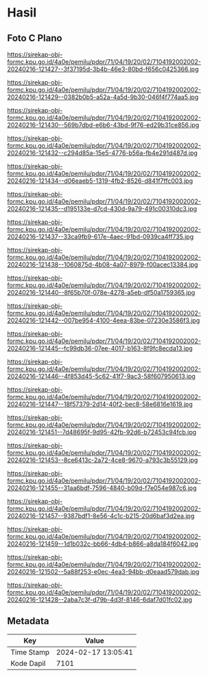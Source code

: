 # Hasil

## Foto C Plano

https://sirekap-obj-formc.kpu.go.id/4a0e/pemilu/pdpr/71/04/19/20/02/7104192002002-20240216-121427--3f37195d-3b4b-46e3-80bd-f656c0425366.jpg

https://sirekap-obj-formc.kpu.go.id/4a0e/pemilu/pdpr/71/04/19/20/02/7104192002002-20240216-121429--0382b0b5-a52a-4a5d-9b30-046f4f774aa5.jpg

https://sirekap-obj-formc.kpu.go.id/4a0e/pemilu/pdpr/71/04/19/20/02/7104192002002-20240216-121430--569b7dbd-e6b6-43bd-9f76-ed29b31ce856.jpg

https://sirekap-obj-formc.kpu.go.id/4a0e/pemilu/pdpr/71/04/19/20/02/7104192002002-20240216-121432--c294d85a-15e5-4776-b56a-fb4e291d487d.jpg

https://sirekap-obj-formc.kpu.go.id/4a0e/pemilu/pdpr/71/04/19/20/02/7104192002002-20240216-121434--d06eaeb5-1319-4fb2-8526-d841f7ffc003.jpg

https://sirekap-obj-formc.kpu.go.id/4a0e/pemilu/pdpr/71/04/19/20/02/7104192002002-20240216-121435--d195133e-d7cd-430d-9a79-491c00310dc3.jpg

https://sirekap-obj-formc.kpu.go.id/4a0e/pemilu/pdpr/71/04/19/20/02/7104192002002-20240216-121437--33ca9fb9-617e-4aec-91bd-0939ca4ff735.jpg

https://sirekap-obj-formc.kpu.go.id/4a0e/pemilu/pdpr/71/04/19/20/02/7104192002002-20240216-121438--1060875d-4b08-4a07-8979-f00acec13384.jpg

https://sirekap-obj-formc.kpu.go.id/4a0e/pemilu/pdpr/71/04/19/20/02/7104192002002-20240216-121440--8f65b70f-078e-4278-a5eb-df50a1759365.jpg

https://sirekap-obj-formc.kpu.go.id/4a0e/pemilu/pdpr/71/04/19/20/02/7104192002002-20240216-121442--007be954-4100-4eea-83be-07230e3586f3.jpg

https://sirekap-obj-formc.kpu.go.id/4a0e/pemilu/pdpr/71/04/19/20/02/7104192002002-20240216-121445--fc99db36-07ee-4017-b163-8f9fc8ecda13.jpg

https://sirekap-obj-formc.kpu.go.id/4a0e/pemilu/pdpr/71/04/19/20/02/7104192002002-20240216-121446--4f853d45-5c62-41f7-9ac3-58f607950613.jpg

https://sirekap-obj-formc.kpu.go.id/4a0e/pemilu/pdpr/71/04/19/20/02/7104192002002-20240216-121447--18f57379-2d14-40f2-bec8-58e6816e1619.jpg

https://sirekap-obj-formc.kpu.go.id/4a0e/pemilu/pdpr/71/04/19/20/02/7104192002002-20240216-121451--7d48695f-9d95-42fb-92d6-b72453c94fcb.jpg

https://sirekap-obj-formc.kpu.go.id/4a0e/pemilu/pdpr/71/04/19/20/02/7104192002002-20240216-121453--8ce6413c-2a72-4ce8-9670-a793c3b55129.jpg

https://sirekap-obj-formc.kpu.go.id/4a0e/pemilu/pdpr/71/04/19/20/02/7104192002002-20240216-121455--31aa6bdf-7596-4840-b09d-f7e054e987c6.jpg

https://sirekap-obj-formc.kpu.go.id/4a0e/pemilu/pdpr/71/04/19/20/02/7104192002002-20240216-121457--9387bdf1-8e56-4c1c-b215-20d6baf3d2ea.jpg

https://sirekap-obj-formc.kpu.go.id/4a0e/pemilu/pdpr/71/04/19/20/02/7104192002002-20240216-121459--1d1b032c-bb66-4db4-b866-a8da184f6042.jpg

https://sirekap-obj-formc.kpu.go.id/4a0e/pemilu/pdpr/71/04/19/20/02/7104192002002-20240216-121502--5a88f253-e0ec-4ea3-94bb-d0eaad579dab.jpg

https://sirekap-obj-formc.kpu.go.id/4a0e/pemilu/pdpr/71/04/19/20/02/7104192002002-20240216-121428--2aba7c3f-d79b-4d3f-8146-6daf7d01fc02.jpg


## Metadata

| Key        | Value               |
| ---------- | ------------------- |
| Time Stamp | 2024-02-17 13:05:41 |
| Kode Dapil | 7101                |



